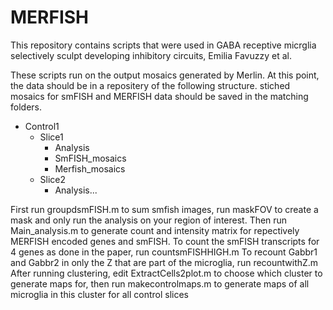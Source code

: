 # MERFISH
This repository contains scripts that were used in GABA receptive micrglia selectively sculpt developing inhibitory circuits, Emilia Favuzzy et al.

These scripts run on the output mosaics generated by Merlin. At this point, the data should be in a repositery of the following structure. stiched mosaics for smFISH and MERFISH data should be saved in the matching folders.
- Control1
  - Slice1
    - Analysis
    - SmFISH_mosaics
    - Merfish_mosaics
  - Slice2
    - Analysis...


First run groupdsmFISH.m to sum smfish images, run maskFOV to create a mask and only run the analysis on your region of interest.
Then run Main_analysis.m to generate count and intensity matrix for repectively MERFISH encoded genes and smFISH.
To count the smFISH transcripts for 4 genes as done in the paper, run countsmFISHHIGH.m
To recount Gabbr1 and Gabbr2 in only the Z that are part of the microglia, run recountwithZ.m
After running clustering, edit ExtractCells2plot.m to choose which cluster to generate maps for, then run makecontrolmaps.m to generate maps of all microglia in this cluster for all control slices
